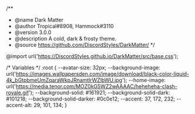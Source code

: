/**
 * @name Dark Matter
 * @author Tropical#8908, Hammock#3110
 * @version 3.0.0
 * @description A cold, dark & frosty theme.
 * @source https://github.com/DiscordStyles/DarkMatter/
*/

@import url('https://DiscordStyles.github.io/DarkMatter/src/base.css');

/* Variables */
:root {
    --avatar-size: 32px;
    --background-image: url('https://images.wallpapersden.com/image/download/black-color-liquid-4k_bGtpbmeUmZqaraWkpJRnamtlrWZlbWU.jpg');
    --home-image: url('https://media.tenor.com/MOZ0kG5WZ2wAAAAC/heheheha-clash-royale.gif');
    --background-solid: #161921;
    --background-solid-dark: #101218;
    --background-solid-darker: #0c0e12;
    --accent: 37, 172, 232;
    --accent-alt: 29, 101, 134;
}

